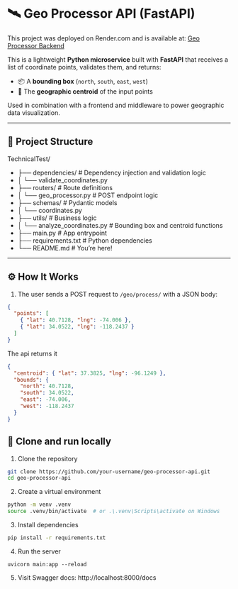 # 🛰️ Geo Processor API (FastAPI)

This project was deployed on Render.com and is available at: [Geo Processor Backend](https://geo-processor-backend.onrender.com)

This is a lightweight **Python microservice** built with **FastAPI** that receives a list of coordinate points, validates them, and returns:

- 📦 A **bounding box** (`north`, `south`, `east`, `west`)
- 🎯 The **geographic centroid** of the input points

Used in combination with a frontend and middleware to power geographic data visualization.

---

## 🧱 Project Structure
TechnicalTest/
- ├── dependencies/                  # Dependency injection and validation logic
- │   └── validate_coordinates.py
- ├── routers/                       # Route definitions
- │   └── geo_processor.py          # POST endpoint logic
- ├── schemas/                       # Pydantic models
- │   └── coordinates.py
- ├── utils/                         # Business logic
- │   └── analyze_coordinates.py    # Bounding box and centroid functions
- ├── main.py                        # App entrypoint
- ├── requirements.txt               # Python dependencies
- └── README.md                      # You’re here!

---

## ⚙️ How It Works

1. The user sends a POST request to `/geo/process/` with a JSON body:
```json
{
  "points": [
    { "lat": 40.7128, "lng": -74.006 },
    { "lat": 34.0522, "lng": -118.2437 }
  ]
}
```

The api returns it
```json
{
  "centroid": { "lat": 37.3825, "lng": -96.1249 },
  "bounds": {
    "north": 40.7128,
    "south": 34.0522,
    "east": -74.006,
    "west": -118.2437
  }
}
```

## 🚀️ Clone and run locally

1. Clone the repository
```bash
git clone https://github.com/your-username/geo-processor-api.git
cd geo-processor-api
```

2.	Create a virtual environment
```bash
python -m venv .venv
source .venv/bin/activate  # or .\.venv\Scripts\activate on Windows
```

3.	Install dependencies
```bash
pip install -r requirements.txt
```

4.	Run the server
```baah
uvicorn main:app --reload
```

5.	Visit Swagger docs:
http://localhost:8000/docs
